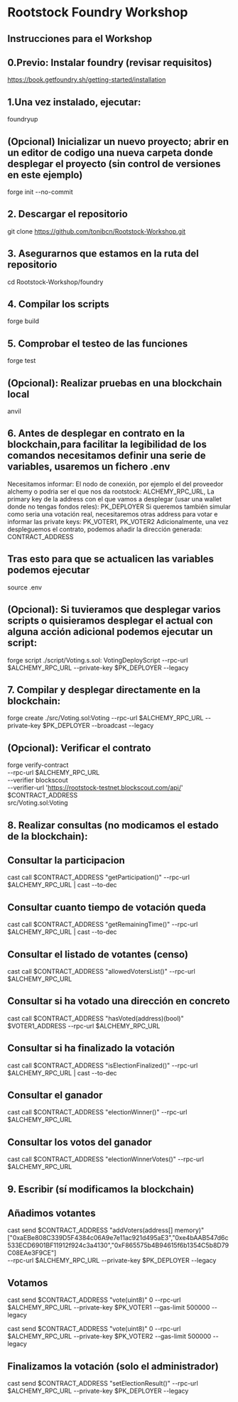 # Rootstock Foundry Workshop

## Instrucciones para el Workshop

## 0.Previo: Instalar foundry (revisar requisitos)

https://book.getfoundry.sh/getting-started/installation

## 1.Una vez instalado, ejecutar:

foundryup 

## (Opcional) Inicializar un nuevo proyecto; abrir en un editor de codigo una nueva carpeta donde desplegar el proyecto (sin control de versiones en este ejemplo)

forge init --no-commit 

## 2. Descargar el repositorio

git clone https://github.com/tonibcn/Rootstock-Workshop.git

## 3. Asegurarnos que estamos en la ruta del repositorio

cd Rootstock-Workshop/foundry

## 4. Compilar los scripts

forge build 

## 5. Comprobar el testeo de las funciones

forge test 

## (Opcional): Realizar pruebas en una blockchain local

anvil 

## 6. Antes de desplegar en contrato en la blockchain,para facilitar la legibilidad de los comandos necesitamos definir una serie de variables, usaremos un fichero .env
Necesitamos informar:
	El nodo de conexión, por ejemplo el del proveedor alchemy o podria ser el que nos da rootstock:  ALCHEMY_RPC_URL, 
	La primary key de la address con el que vamos a desplegar (usar una wallet donde no tengas fondos reles): PK_DEPLOYER
	Si queremos también simular como seria una votación real, necesitaremos otras address para votar e informar las private keys: PK_VOTER1, PK_VOTER2
	Adicionalmente, una vez despleguemos el contrato, podemos añadir la dirección generada: CONTRACT_ADDRESS

## Tras esto para que se actualicen las variables podemos ejecutar 
source .env

## (Opcional): Si tuvieramos que desplegar varios scripts o quisieramos desplegar el actual con alguna acción adicional podemos ejecutar un script:

forge script ./script/Voting.s.sol: VotingDeployScript --rpc-url $ALCHEMY_RPC_URL --private-key $PK_DEPLOYER --legacy 

## 7. Compilar y desplegar directamente en la blockchain:

forge create ./src/Voting.sol:Voting --rpc-url $ALCHEMY_RPC_URL --private-key $PK_DEPLOYER --broadcast --legacy  

## (Opcional): Verificar el contrato

forge verify-contract \
  --rpc-url $ALCHEMY_RPC_URL \
  --verifier blockscout \
  --verifier-url 'https://rootstock-testnet.blockscout.com/api/' \
  $CONTRACT_ADDRESS \
  src/Voting.sol:Voting 

## 8. Realizar consultas (no modicamos el estado de la blockchain):
## Consultar la participacion

cast call $CONTRACT_ADDRESS "getParticipation()" --rpc-url $ALCHEMY_RPC_URL | cast --to-dec 
## Consultar cuanto tiempo de votación queda

cast call $CONTRACT_ADDRESS "getRemainingTime()" --rpc-url $ALCHEMY_RPC_URL | cast --to-dec 
## Consultar el listado de votantes (censo)

cast call $CONTRACT_ADDRESS "allowedVotersList()" --rpc-url $ALCHEMY_RPC_URL 
## Consultar si ha votado una dirección en concreto

cast call $CONTRACT_ADDRESS "hasVoted(address)(bool)" $VOTER1_ADDRESS --rpc-url $ALCHEMY_RPC_URL 
## Consultar si ha finalizado la votación

cast call $CONTRACT_ADDRESS "isElectionFinalized()" --rpc-url $ALCHEMY_RPC_URL | cast --to-dec 
## Consultar el ganador

cast call $CONTRACT_ADDRESS "electionWinner()" --rpc-url $ALCHEMY_RPC_URL 
## Consultar los votos del ganador

cast call $CONTRACT_ADDRESS "electionWinnerVotes()" --rpc-url $ALCHEMY_RPC_URL 


## 9. Escribir (sí modificamos la blockchain)
## Añadimos votantes

cast send $CONTRACT_ADDRESS "addVoters(address[] memory)" ["0xaEBe808C339D5F4384c06A9e7e11ac921d495aE3","0xe4bAAB547d6c533ECD6901BF11912f924c3a4130","0xF865575b4B94615f6b1354C5b8D79C08EAe3F9CE"] \
--rpc-url $ALCHEMY_RPC_URL --private-key $PK_DEPLOYER --legacy 

## Votamos

cast send $CONTRACT_ADDRESS "vote(uint8)" 0 --rpc-url $ALCHEMY_RPC_URL --private-key $PK_VOTER1 --gas-limit 500000 --legacy

cast send $CONTRACT_ADDRESS "vote(uint8)" 0 --rpc-url $ALCHEMY_RPC_URL --private-key $PK_VOTER2 --gas-limit 500000 --legacy

## Finalizamos la votación (solo el administrador)

cast send $CONTRACT_ADDRESS "setElectionResult()" --rpc-url $ALCHEMY_RPC_URL --private-key $PK_DEPLOYER --legacy
